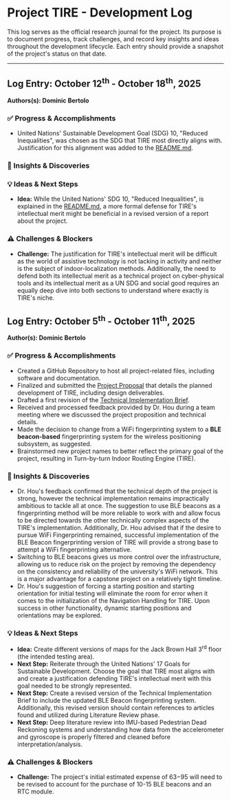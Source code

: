 # Project TIRE - Development Log

This log serves as the official research journal for the project. Its purpose is to document progress, track challenges, and record key insights and ideas throughout the development lifecycle. Each entry should provide a snapshot of the project's status on that date.

---

## Log Entry: October 12<sup>th</sup> - October 18<sup>th</sup>, 2025

**Authors(s): Dominic Bertolo**

### ✅ Progress & Accomplishments
- United Nations' Sustainable Development Goal (SDG) 10, "Reduced Inequalities", was chosen as the SDG that TIRE most directly aligns with. Justification for this alignment was added to the [README.md](/README.md#2-the-solution).

### 🤔 Insights & Discoveries

### 💡 Ideas & Next Steps
- **Idea:** While the United Nations' SDG 10, "Reduced Inequalities", is explained in the [README.md](/README.md#2-the-solution), a more formal defense for TIRE's intellectual merit might be beneficial in a revised version of a report about the project.

### ⚠️ Challenges & Blockers
- **Challenge:** The justification for TIRE's intellectual merit will be difficult as the world of assistive technology is not lacking in activity and neither is the subject of indoor-localization methods. Additionally, the need to defend both its intellectual merit as a technical project on cyber-physical tools and its intellectual merit as a UN SDG and social good requires an equally deep dive into both sections to understand where exactly is TIRE's niche.

## Log Entry: October 5<sup>th</sup> - October 11<sup>th</sup>, 2025

**Author(s): Dominic Bertolo**

### ✅ Progress & Accomplishments
- Created a GitHub Repository to host all project-related files, including software and documentation.
- Finalized and submitted the [Project Proposal](/documents/project-proposal/Project_Proposal.pdf) that details the planned development of TIRE, including design deliverables.
- Drafted a first revision of the [Technical Implementation Brief](/documents/technical-brief/Technical_Brief.pdf).
- Received and processed feedback provided by Dr. Hou during a team meeting where we discussed the project proposition and technical details.
- Made the decision to change from a WiFi fingerprinting system to a **BLE beacon-based** fingerprinting system for the wireless positioning subsystem, as suggested.
- Brainstormed new project names to better reflect the primary goal of the project, resulting in Turn-by-turn Indoor Routing Engine (TIRE).

### 🤔 Insights & Discoveries
- Dr. Hou's feedback confirmed that the technical depth of the project is strong, however the technical implementation remains impractically ambitious to tackle all at once. The suggestion to use BLE beacons as a fingerprinting method will be more reliable to work with and allow focus to be directed towards the other technically complex aspects of the TIRE's implementation. Additionally, Dr. Hou advised that if the desire to pursue WiFi Fingerprinting remained, successful implementation of the BLE Beacon fingerprinting version of TIRE will provide a strong base to attempt a WiFi fingerprinting alternative.
- Switching to BLE beacons gives us more control over the infrastructure, allowing us to reduce risk on the project by removing the dependency on the consistency and reliability of the university's WiFi network. This is a major advantage for a capstone project on a relatively tight timeline.
- Dr. Hou's suggestion of forcing a starting position and starting orientation for initial testing will eliminate the room for error when it comes to the initialization of the Navigation Handling for TIRE. Upon success in other functionality, dynamic starting positions and orientations may be explored.

### 💡 Ideas & Next Steps
- **Idea:** Create different versions of maps for the Jack Brown Hall 3<sup>rd</sup> floor (the intended testing area).
- **Next Step:** Reiterate through the United Nations' 17 Goals for Sustainable Development. Choose the goal that TIRE most aligns with and create a justification defending TIRE's intellectual merit with this goal needed to be strongly represented.
- **Next Step:** Create a revised version of the Technical Implementation Brief to include the updated BLE Beacon fingerprinting system. Additionally, this revised version should contain references to articles found and utilized during Literature Review phase.
- **Next Step:** Deep literature review into IMU-based Pedestrian Dead Reckoning systems and understanding how data from the accelerometer and gyroscope is properly filtered and cleaned before interpretation/analysis.

### ⚠️ Challenges & Blockers
- **Challenge:** The project's initial estimated expense of $63-$95 will need to be revised to account for the purchase of 10-15 BLE beacons and an RTC module.